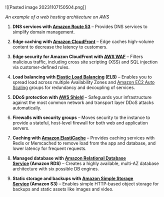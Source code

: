 
![[Pasted image 20231107150504.png]]

_An example of a web hosting architecture on AWS_

1. **DNS services with [Amazon Route 53](https://aws.amazon.com/route53/)** – Provides DNS services to simplify domain management.
    
2. **Edge caching with [Amazon CloudFront](https://aws.amazon.com/cloudfront/)** – Edge caches high-volume content to decrease the latency to customers.
    
3. **Edge security for Amazon CloudFront with [AWS WAF](https://aws.amazon.com/waf/)** – Filters malicious traffic, including cross site scripting (XSS) and SQL injection via customer-defined rules.
    
4. **Load balancing with [Elastic Load Balancing](https://aws.amazon.com/elasticloadbalancing/) (ELB)** – Enables you to spread load across multiple Availability Zones and [Amazon EC2 Auto Scaling](http://aws.amazon.com/ec2/autoscaling/) groups for redundancy and decoupling of services.
    
5. **DDoS protection with [AWS Shield](https://aws.amazon.com/shield/)** – Safeguards your infrastructure against the most common network and transport layer DDoS attacks automatically.
    
6. **Firewalls with security groups** – Moves security to the instance to provide a stateful, host-level firewall for both web and application servers.
    
7. **Caching with [Amazon ElastiCache](https://aws.amazon.com/elasticache/)** – Provides caching services with Redis or Memcached to remove load from the app and database, and lower latency for frequent requests.
    
8. **Managed database with [Amazon Relational Database Service](https://aws.amazon.com/rds/) (Amazon RDS)** – Creates a highly available, multi-AZ database architecture with six possible DB engines.
    
9. **Static storage and backups with [Amazon Simple Storage Service](https://aws.amazon.com/s3/) (Amazon S3)** – Enables simple HTTP-based object storage for backups and static assets like images and video.